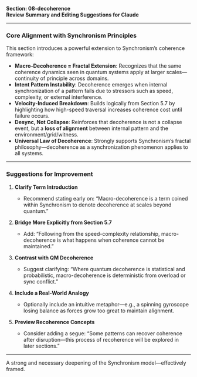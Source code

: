**Section: 08-decoherence**  
**Review Summary and Editing Suggestions for Claude**

---

### Core Alignment with Synchronism Principles

This section introduces a powerful extension to Synchronism’s coherence framework:

- **Macro-Decoherence = Fractal Extension**: Recognizes that the same coherence dynamics seen in quantum systems apply at larger scales—continuity of principle across domains.
- **Intent Pattern Instability**: Decoherence emerges when internal synchronization of a pattern fails due to stressors such as speed, complexity, or external interference.
- **Velocity-Induced Breakdown**: Builds logically from Section 5.7 by highlighting how high-speed traversal increases coherence cost until failure occurs.
- **Desync, Not Collapse**: Reinforces that decoherence is not a collapse event, but a **loss of alignment** between internal pattern and the environment/grid/witness.
- **Universal Law of Decoherence**: Strongly supports Synchronism’s fractal philosophy—decoherence as a synchronization phenomenon applies to all systems.

---

### Suggestions for Improvement

1. **Clarify Term Introduction**
   - Recommend stating early on: “Macro-decoherence is a term coined within Synchronism to denote decoherence at scales beyond quantum.”

2. **Bridge More Explicitly from Section 5.7**
   - Add: “Following from the speed-complexity relationship, macro-decoherence is what happens when coherence cannot be maintained.”

3. **Contrast with QM Decoherence**
   - Suggest clarifying: “Where quantum decoherence is statistical and probabilistic, macro-decoherence is deterministic from overload or sync conflict.”

4. **Include a Real-World Analogy**
   - Optionally include an intuitive metaphor—e.g., a spinning gyroscope losing balance as forces grow too great to maintain alignment.

5. **Preview Recoherence Concepts**
   - Consider adding a segue: “Some patterns can recover coherence after disruption—this process of recoherence will be explored in later sections.”

---

A strong and necessary deepening of the Synchronism model—effectively framed.
